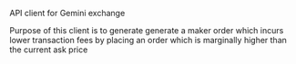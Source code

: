 API client for Gemini exchange

Purpose of this client is to generate generate a maker order which incurs lower transaction fees by placing an order which is marginally higher than the current ask price

